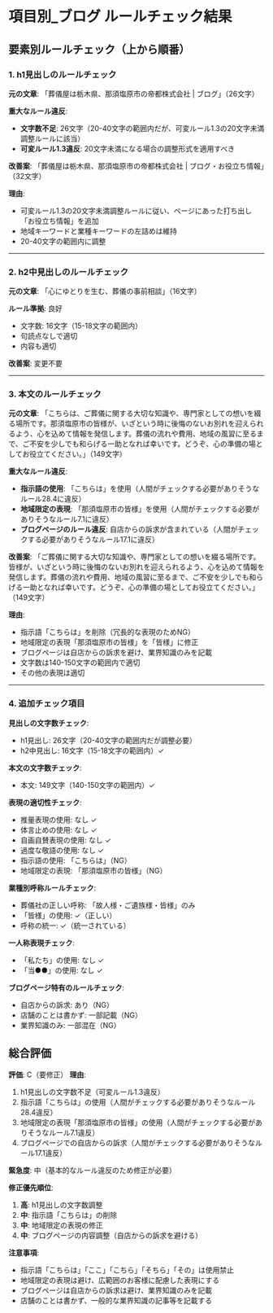 # 項目別_ブログ ルールチェック結果

## 要素別ルールチェック（上から順番）

### 1. h1見出しのルールチェック

**元の文章**: 「葬儀屋は栃木県、那須塩原市の帝都株式会社 | ブログ」（26文字）

**重大なルール違反**:
- **文字数不足**: 26文字（20-40文字の範囲内だが、可変ルール1.3の20文字未満調整ルールに該当）
- **可変ルール1.3違反**: 20文字未満になる場合の調整形式を適用すべき

**改善案**: 「葬儀屋は栃木県、那須塩原市の帝都株式会社 | ブログ・お役立ち情報」（32文字）

**理由**: 
- 可変ルール1.3の20文字未満調整ルールに従い、ページにあった打ち出し「お役立ち情報」を追加
- 地域キーワードと業種キーワードの左詰めは維持
- 20-40文字の範囲内に調整

---

### 2. h2中見出しのルールチェック

**元の文章**: 「心にゆとりを生む、葬儀の事前相談」（16文字）

**ルール準拠**: 良好
- 文字数: 16文字（15-18文字の範囲内）
- 句読点なしで適切
- 内容も適切

**改善案**: 変更不要

---

### 3. 本文のルールチェック

**元の文章**: 「こちらは、ご葬儀に関する大切な知識や、専門家としての想いを綴る場所です。那須塩原市の皆様が、いざという時に後悔のないお別れを迎えられるよう、心を込めて情報を発信します。葬儀の流れや費用、地域の風習に至るまで、ご不安を少しでも和らげる一助となれば幸いです。どうぞ、心の準備の場としてお役立てください。」（149文字）

**重大なルール違反**:
- **指示語の使用**: 「こちらは」を使用（人間がチェックする必要がありそうなルール28.4に違反）
- **地域限定の表現**: 「那須塩原市の皆様」を使用（人間がチェックする必要がありそうなルール7.1に違反）
- **ブログページのルール違反**: 自店からの訴求が含まれている（人間がチェックする必要がありそうなルール17.1に違反）

**改善案**: 「ご葬儀に関する大切な知識や、専門家としての想いを綴る場所です。皆様が、いざという時に後悔のないお別れを迎えられるよう、心を込めて情報を発信します。葬儀の流れや費用、地域の風習に至るまで、ご不安を少しでも和らげる一助となれば幸いです。どうぞ、心の準備の場としてお役立てください。」（149文字）

**理由**: 
- 指示語「こちらは」を削除（冗長的な表現のためNG）
- 地域限定の表現「那須塩原市の皆様」を「皆様」に修正
- ブログページは自店からの訴求を避け、業界知識のみを記載
- 文字数は140-150文字の範囲内で適切
- その他の表現は適切

---

### 4. 追加チェック項目

**見出しの文字数チェック**:
- h1見出し: 26文字（20-40文字の範囲内だが調整必要）
- h2中見出し: 16文字（15-18文字の範囲内）✓

**本文の文字数チェック**:
- 本文: 149文字（140-150文字の範囲内）✓

**表現の適切性チェック**:
- 推量表現の使用: なし ✓
- 体言止めの使用: なし ✓
- 自画自賛表現の使用: なし ✓
- 過度な敬語の使用: なし ✓
- 指示語の使用: 「こちらは」（NG）
- 地域限定の表現: 「那須塩原市の皆様」（NG）

**業種別呼称ルールチェック**:
- 葬儀社の正しい呼称: 「故人様・ご遺族様・皆様」のみ
- 「皆様」の使用: ✓（正しい）
- 呼称の統一: ✓（統一されている）

**一人称表現チェック**:
- 「私たち」の使用: なし ✓
- 「当●●」の使用: なし ✓

**ブログページ特有のルールチェック**:
- 自店からの訴求: あり（NG）
- 店舗のことは書かず: 一部記載（NG）
- 業界知識のみ: 一部混在（NG）

## 総合評価

**評価**: C（要修正）
**理由**: 
1. h1見出しの文字数不足（可変ルール1.3違反）
2. 指示語「こちらは」の使用（人間がチェックする必要がありそうなルール28.4違反）
3. 地域限定の表現「那須塩原市の皆様」の使用（人間がチェックする必要がありそうなルール7.1違反）
4. ブログページでの自店からの訴求（人間がチェックする必要がありそうなルール17.1違反）

**緊急度**: 中（基本的なルール違反のため修正が必要）

**修正優先順位**:
1. **高**: h1見出しの文字数調整
2. **中**: 指示語「こちらは」の削除
3. **中**: 地域限定の表現の修正
4. **中**: ブログページの内容調整（自店からの訴求を避ける）

**注意事項**: 
- 指示語「こちらは」「ここ」「こちら」「そちら」「その」は使用禁止
- 地域限定の表現は避け、広範囲のお客様に配慮した表現にする
- ブログページは自店からの訴求は避け、業界知識のみを記載
- 店舗のことは書かず、一般的な業界知識の記事等を記載する

